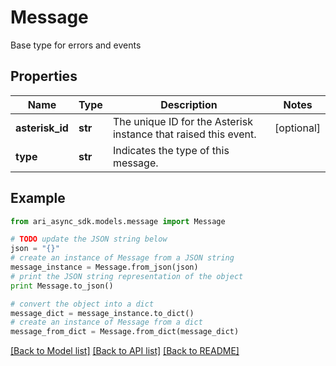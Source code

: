 # Message

Base type for errors and events

## Properties
Name | Type | Description | Notes
------------ | ------------- | ------------- | -------------
**asterisk_id** | **str** | The unique ID for the Asterisk instance that raised this event. | [optional] 
**type** | **str** | Indicates the type of this message. | 

## Example

```python
from ari_async_sdk.models.message import Message

# TODO update the JSON string below
json = "{}"
# create an instance of Message from a JSON string
message_instance = Message.from_json(json)
# print the JSON string representation of the object
print Message.to_json()

# convert the object into a dict
message_dict = message_instance.to_dict()
# create an instance of Message from a dict
message_from_dict = Message.from_dict(message_dict)
```
[[Back to Model list]](../README.md#documentation-for-models) [[Back to API list]](../README.md#documentation-for-api-endpoints) [[Back to README]](../README.md)


